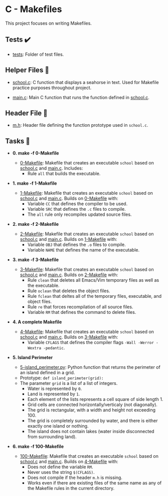 # C - Makefiles

This project focuses on writing Makefiles.

## Tests :heavy_check_mark:

* [tests](./tests): Folder of test files.

## Helper Files :raised_hands:

* [school.c](./school.c): C function that displays a seahorse in text.
Used for Makefile practice purposes throughout project.

* [main.c](./main.c): Main C function that runs the function defined in
[school.c](./school.c).

## Header File :file_folder:

* [m.h](./m.h): Header file defining the function prototype used in `school.c`.

## Tasks :page_with_curl:

* **0. make -f 0-Makefile**
  * [0-Makefile](./0-Makefile): Makefile that creates an executable `school` based on
  [school.c](./school.c) and [main.c](./main.c). Includes:
    * Rule `all` that builds the executable.

* **1. make -f 1-Makefile**
  * [1-Makefile](./1-Makefile): Makefile that creates an executable `school` based on
  [school.c](./school.c) and [main.c](./main.c). Builds on [0-Makefile](./0-Makefile)
  with:
    * Variable `CC` that defines the compiler to be used.
    * Variable `SRC` that defines the `.c` files to compile.
    * The `all` rule only recompiles updated source files.

* **2. make -f 2-Makefile**
  * [2-Makefile](./2-Makefile): Makefile that creates an executable `school` based on
  [school.c](./school.c) and [main.c](./main.c). Builds on [1-Makefile](./1-Makefile)
  with:
    * Variable `OBJ` that defines the `.o` files to compile.
    * Variable `NAME` that defines the name of the executable.

* **3. make -f 3-Makefile**
  * [3-Makefile](./3-Makefile): Makefile that creates an executable `school` based on
  [school.c](./school.c) and [main.c](./main.c). Builds on [2-Makefile](./2-Makefile)
  with:
    * Rule `clean` that deletes all Emacs/Vim temporary files as well as the
    executable.
    * Rule `oclean` that deletes the object files.
    * Rule `fclean` that deltes all of the temporary files, executable, and
    object files.
    * Rule `re` that forces recompilation of all source files.
    * Variable `RM` that defines the command to delete files.

* **4. A complete Makefile**
  * [4-Makefile](./4-Makefile): Makefile that creates an executable `school` based on
  [school.c](./school.c) and [main.c](./main.c). Builds on [3-Makefile](./3-Makefile)
  with:
    * Variable `CFLAGS` that defines the compiler flags `-Wall -Werror -Wextra
    -pedantic`.

* **5. Island Perimeter**
  * [5-island_perimeter.py](./5-island_perimeter.py): Python function that returns the
  perimeter of an island defined in a grid.
  * Prototype: `def island_perimeter(grid):`
  * The parameter `grid` is a list of a list of integers.
    * Water is represented by `0`.
    * Land is represented by `1`.
    * Each element of the lists represents a cell square of side length 1.
    * Grid cells are connected horizontally/verticaly (not diagonally).
    * The grid is rectangular, with a width and height not exceeding 100.
    * The grid is completely surrounded by water, and there is either exactly
    one island or nothing.
    * The island does not contain lakes (water inside disconnected from
    surrounding land).

* **6. make -f 100-Makefile**
  * [100-Makefile](./100-Makefile): Makefile that creates an executable `school` based on
  [school.c](./school.c) and [main.c](./main.c). Builds on [4-Makefile](./4-Makefile)
  with:
    * Does not define the variable `RM`.
    * Never uses the string `$(CFLAGS)`.
    * Does not compile if the header `m.h` is missing.
    * Works even if there are existing files of the same name as any of the
    Makefile rules in the current directory.
